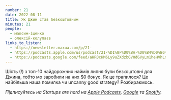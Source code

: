 ```yaml
---
number: 21
date: 2022-08-11
title: Як Джин став безкоштовним
minutes: 21
people:
  - максим-іщенко
  - олексій-колупаєв
links_to_listen:
  - https://newsletter.maxua.com/p/21-
  - https://podcasts.apple.com/us/podcast/21-%D1%8F%D0%BA-%D0%B4%D0%B6%D0%B8%D0%BD-%D1%81%D1%82%D0%B0%D0%B2-%D0%B1%D0%B5%D0%B7%D0%BA%D0%BE%D1%88%D1%82%D0%BE%D0%B2%D0%BD%D0%B8%D0%BC/id1616301447?i=1000575738353
  - https://podcasts.google.com/feed/aHR0cHM6Ly9uZXdzbGV0dGVyLm1heHVhLmNvbS9mZWVk/episode/aHR0cHM6Ly9uZXdzbGV0dGVyLm1heHVhLmNvbS9wLzIxLQ?sa=X&ved=0CAUQkfYCahcKEwjosonmtfj5AhUAAAAAHQAAAAAQAQ
---
```


Шість (!) з топ-10 найдорожчих наймів липня були безкоштовні для Джина, тобто
мо заробили на них $0 бонус. Як це трапилося? Це найбільша наша помилка чи
uncanny good strategy? Розбираємось.

_Підписуйтесь на Startups are hard на [Apple Podcasts][1], [Google][2] та [Spotify][3]._

[1]: https://podcasts.apple.com/us/podcast/startups-are-hard/id1616301447
[2]: https://www.google.com/podcasts?feed=aHR0cHM6Ly9hcGkuc3Vic3RhY2suY29tL2ZlZWQvcG9kY2FzdC8yNDYzODAucnNz
[3]: https://open.spotify.com/show/2lnCQcCqkCxRI8yVbNeJfm?si=okPXFXyrQlidXmuIzm2--w
